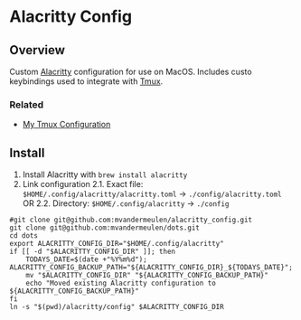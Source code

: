 # Alacritty Config

## Overview

Custom [Alacritty](https://alacritty.org) configuration for use on MacOS. Includes custo keybindings used
to integrate with [Tmux](https://github.com/tmux/tmux).

### Related

- [My Tmux Configuration](https://github.com/mvandermeulen/local-tmux)

## Install

1. Install Alacritty with `brew install alacritty`
2. Link configuration
    2.1. Exact file: `$HOME/.config/alacritty/alacritty.toml` -> `./config/alacritty.toml` OR
    2.2. Directory: `$HOME/.config/alacritty` -> `./config`

```
#git clone git@github.com:mvandermeulen/alacritty_config.git
git clone git@github.com:mvandermeulen/dots.git
cd dots
export ALACRITTY_CONFIG_DIR="$HOME/.config/alacritty"
if [[ -d "$ALACRITTY_CONFIG_DIR" ]]; then
    TODAYS_DATE=$(date +"%Y%m%d"); ALACRITTY_CONFIG_BACKUP_PATH="${ALACRITTY_CONFIG_DIR}_${TODAYS_DATE}";
    mv "$ALACRITTY_CONFIG_DIR" "${ALACRITTY_CONFIG_BACKUP_PATH}"
    echo "Moved existing Alacritty configuration to ${ALACRITTY_CONFIG_BACKUP_PATH}"
fi
ln -s "$(pwd)/alacritty/config" $ALACRITTY_CONFIG_DIR
```


